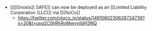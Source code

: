 - [[[[Gnosis]] SAFE]] can now be deployed as an [[Limited Liability Corporation (LLC)]] via [[OtoCo]]
    - https://twitter.com/otoco_io/status/1491060230628724739?s=20&t=usg2C0hRhRoMwyviIdH3NQ
